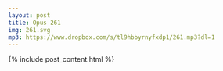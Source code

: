 ```yaml
---
layout: post
title: Opus 261
img: 261.svg
mp3: https://www.dropbox.com/s/tl9hbbyrnyfxdp1/261.mp3?dl=1
---
```


{% include post_content.html %}
